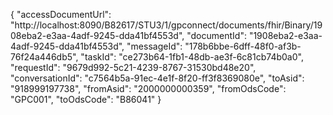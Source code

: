 {
	"accessDocumentUrl": "http://localhost:8090/B82617/STU3/1/gpconnect/documents/fhir/Binary/1908eba2-e3aa-4adf-9245-dda41bf4553d",
	"documentId": "1908eba2-e3aa-4adf-9245-dda41bf4553d",
	"messageId": "178b6bbe-6dff-48f0-af3b-76f24a446db5",
	"taskId": "ce273b64-1fb1-48db-ae3f-6c81cb74b0a0",
	"requestId": "9679d992-5c21-4239-8767-31530bd48e20",
	"conversationId": "c7564b5a-91ec-4e1f-8f20-ff3f8369080e",
	"toAsid": "918999197738",
	"fromAsid": "2000000000359",
	"fromOdsCode": "GPC001",
	"toOdsCode": "B86041"
}
